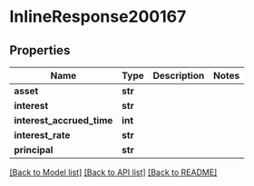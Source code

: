 # InlineResponse200167

## Properties
Name | Type | Description | Notes
------------ | ------------- | ------------- | -------------
**asset** | **str** |  | 
**interest** | **str** |  | 
**interest_accrued_time** | **int** |  | 
**interest_rate** | **str** |  | 
**principal** | **str** |  | 

[[Back to Model list]](../README.md#documentation-for-models) [[Back to API list]](../README.md#documentation-for-api-endpoints) [[Back to README]](../README.md)

